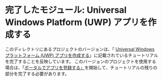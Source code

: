 # <a name="completed-module-create-a-universal-windows-platform-uwp-app"></a>完了したモジュール: Universal Windows Platform (UWP) アプリを作成する

このディレクトリにあるプロジェクトのバージョンは、「 [Universal Windows プラットフォーム (UWP) アプリを作成する](https://docs.microsoft.com/graph/training/uwp-tutorial?tutorial-step=1)」に記載されているチュートリアルを完了することを反映しています。 このバージョンのプロジェクトを使用する場合は、「[ポータルでアプリを登録する」](https://docs.microsoft.com/graph/training/uwp-tutorial?tutorial-step=2)を開始して、チュートリアルの残りの部分を完了する必要があります。